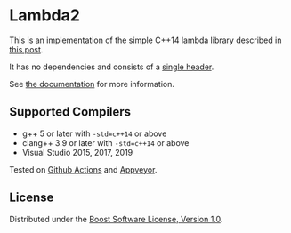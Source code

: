 # Lambda2

This is an implementation of the simple C++14 lambda library
described in [this post](https://pdimov.github.io/blog/2020/07/22/a-c14-lambda-library/).

It has no dependencies and consists of a [single header](include/boost/lambda2/lambda2.hpp).

See [the documentation](https://www.boost.org/libs/lambda2/) for more information.

## Supported Compilers

* g++ 5 or later with `-std=c++14` or above
* clang++ 3.9 or later with `-std=c++14` or above
* Visual Studio 2015, 2017, 2019

Tested on [Github Actions](https://github.com/boostorg/lambda2/actions) and
[Appveyor](https://ci.appveyor.com/project/pdimov/lambda2).

## License

Distributed under the [Boost Software License, Version 1.0](http://boost.org/LICENSE_1_0.txt).
